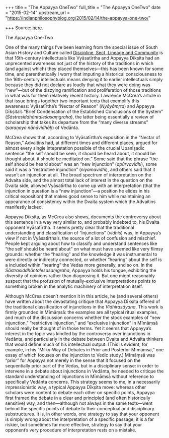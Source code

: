 +++
title = "The Appayya OneTwo"
full_title = "The Appayya OneTwo"
date = "2015-02-14"
upstream_url = "https://indianphilosophyblog.org/2015/02/14/the-appayya-one-two/"

+++
Source: [here](https://indianphilosophyblog.org/2015/02/14/the-appayya-one-two/).

The Appayya One-Two

One of the many things I’ve been learning from the special issue of
South Asian History and Culture called [Discipline, Sect, Lineage and
Community](http://www.tandfonline.com/toc/rsac20/6/1#.VN-wT2PvnRU) is
that 16th-century intellectuals like Vyāsatīrtha and Appayya Dīkṣita had
an unprecented awareness not just of the history of the traditions in
which (and against which) they placed themselves—this has been known for
some time, and parenthetically I worry that imputing a historical
consciousness to the 16th-century intellectuals means denying it to
earlier intellectuals simply because they did not declare as loudly that
what they were doing was “new”—but of the dizzying ramification and
proliferation of those traditions in what was for them relatively recent
history. Lawrence McCrea’s article in that issue brings together two
important texts that exemplify this awareness: Vyāsatīrtha’s “Nectar of
Reason” (*Nyāyāmṛta*) and Appayya Dīkṣita’s “Brief Condensation of the
Established Conclusions of the System” (*Śāstrasiddhāntaleśasaṃgraha*),
the latter being essentially a review of scholarship that takes its
departure from the “many diverse streams” (*saraṇayo nānāvidhāḥ*) of
Vedānta.

McCrea shows that, according to Vyāsatīrtha’s exposition in the “Nectar
of Reason,” Advaitins had, at different times and different places,
argued for almost every single intepretation possible of the crucial
Upaniṣadic sentence “the self should be seen, it should be heard about,
it should be thought about, it should be meditated on.” Some said that
the phrase “the self should be heard about” was an “new injunction”
(*apūrvavidhi*), some said it was a “restrictive injunction”
(*niyamavidhi*), and others said that it wasn’t an injunction at all.
The broad spectrum of interpretation on the Advaita side, and the almost
total lack of interest in the question on the Dvaita side, allowed
Vyāsatīrtha to come up with an interpretation (that the injunction in
question is a “new injunction”—a position he elides in his critical
exposition) that makes good sense to him while maintaining an appearance
of consistency within the Dvaita system which the Advaitins manifestly
lacked.

Appayya Dīkṣita, as McCrea also shows, documents the controversy about
this sentence in a way very similar to, and probably indebted to, his
Dvaita opponent Vyāsatīrtha. It seems pretty clear that the traditional
understanding and classification of “injunctions” (*vidhi*s) was, in
Appayya’s view if not in Vyāsatīrtha’s, the source of a lot of confusion
and mischief. People kept arguing about how to classify and understand
sentences like “the self should be heard about” on what must have seemed
like very flimsy grounds: whether the “hearing” and the knowledge it was
instrumental to were directly or indirectly connected, or whether
“hearing” about the self is a included within “hearing” the Vedas more
generally, and so on. In the *Śāstrasiddhāntaleśasaṃgraha*, Appayya
holds his tongue, exhibiting the diversity of opinions rather than
diagnosing it. But one might reasonably suspect that the profusion of
mutually-exclusive interpretations points to something broken in the
analytic machinery of interpretation itself.

Although McCrea doesn’t mention it in this article, he (and several
others) have written about the devastating critique that Appayya Dīkṣita
offered of the traditional classification of injunctions in the
*Vidhirasāyana*. This work is firmly grounded in Mīmāṃsā: the examples
are all typical ritual examples, and much of the discussion concerns
whether the stock examples of “new injunction,” “restrictive
injunction,” and “exclusive injunction” in Mīmāṃsā should really be
thought of in those terms. Yet it seems that Appayya’s interest in the
topic was kindled by the controversy over injunctions in Vedānta, and
particularly in the debate between Dvaita and Advaita thinkers that
would define much of his intellectual output. (This is evident, for
example, in his “Milky-Way of Debates in Prior and Posterior Mīmāṃsā,”
one essay of which focuses on the injunction to Vedic study.) Mīmāṃsā
was “prior” for Appayya not merely in the sense that it focused on the
sequentially prior part of the Vedas, but in a disciplinary sense: in
order to intervene in a debate about injunctions in Vedānta, he needed
to critique the standard understanding of injunctions in Mīmāṃsā without
reference to specifically Vedānta concerns. This strategy seems to me,
in a necessarily impressionistic way, a typical Appayya Dīkṣita move:
whereas other scholars were content to debate each other on specific
points, Appayya first framed the debate in a clear and principled (and
often historically sensitive) way, and then—although not always in the
same texts—went behind the specific points of debate to their conceptual
and disciplinary substructures. It is, in other words, one strategy to
say that your opponent is simply wrong about the interpretation of a
specific passage; it is a far riskier, but sometimes far more effective,
strategy to say that your opponent’s very procedure of interpretation
rests on a mistake.
